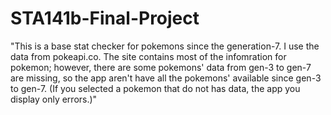 # STA141b-Final-Project
"This is a base stat checker for pokemons since the generation-7.
             I use the data from pokeapi.co. The site contains most of the infomration for pokemon; however, there
               are some pokemons' data from gen-3 to gen-7 are missing, so the app
               aren't have all the pokemons' available since gen-3 to gen-7. (If you selected
                a pokemon that do not has data, the app you display only errors.)"
